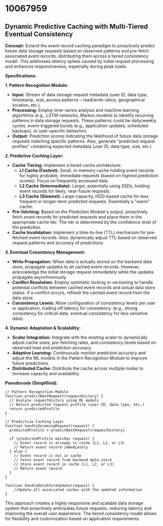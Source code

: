 # 10067959

## Dynamic Predictive Caching with Multi-Tiered Eventual Consistency

**Concept:** Extend the event record caching paradigm to proactively predict future data storage requests based on observed patterns and pre-fetch associated event records, distributing them across a tiered consistency model. This addresses latency spikes caused by initial request processing and enhances responsiveness, especially during peak loads.

**Specifications:**

**1. Pattern Recognition Module:**

*   **Input:** Stream of data storage request metadata (user ID, data type, timestamp, size, access patterns – read/write ratios, geographical location, etc.).
*   **Processing:** Employ time-series analysis and machine learning algorithms (e.g., LSTM networks, Markov models) to identify recurring patterns in data storage requests.  These patterns could be daily/weekly cycles, event-triggered bursts (e.g., application updates, scheduled backups), or user-specific behaviors.
*   **Output:** Prediction scores indicating the likelihood of future data storage requests matching specific patterns.  Also, generate “predicted request profiles” containing expected metadata (user ID, data type, size, etc.).

**2. Predictive Caching Layer:**

*   **Cache Tiering:** Implement a tiered cache architecture:
    *   **L1 Cache (Fastest):**  Small, in-memory cache holding event records for highly probable, immediate requests (based on highest prediction scores).  Focus on frequently accessed data.
    *   **L2 Cache (Intermediate):**  Larger, potentially using SSDs, holding event records for likely, near-future requests.
    *   **L3 Cache (Slowest):**  Large-capacity, HDD-based cache for less frequent or longer-term predicted requests.  Essentially a "warm" cache.
*   **Pre-fetching:** Based on the Prediction Module's output, proactively fetch event records for predicted requests and place them in the appropriate cache tier. The tier is determined by the confidence level of the prediction.
*   **Cache Invalidation:**  Implement a time-to-live (TTL) mechanism for pre-fetched event records.  Also, dynamically adjust TTL based on observed request patterns and accuracy of predictions.

**3. Eventual Consistency Management:**

*   **Write Propagation:** When data is actually stored on the backend data store, propagate updates to all cached event records. However, acknowledge the initial storage request *immediately* while the updates propagate asynchronously.
*   **Conflict Resolution:**  Employ optimistic locking or versioning to handle potential conflicts between cached event records and actual data store status.  If a conflict occurs, refresh the cached event record from the data store.
*   **Consistency Levels:**  Allow configuration of consistency levels per user or application, trading off latency for consistency. (e.g., strong consistency for critical data, eventual consistency for less sensitive data).

**4. Dynamic Adaptation & Scalability:**

*   **Scaler Integration:** Integrate with the existing scaler to dynamically adjust cache sizes, pre-fetching rates, and consistency levels based on observed load and prediction accuracy.
*   **Adaptive Learning:**  Continuously monitor prediction accuracy and adjust the ML models in the Pattern Recognition Module to improve future predictions.
*   **Distributed Cache:**  Distribute the cache across multiple nodes to increase capacity and availability.



**Pseudocode (Simplified):**

```
// Pattern Recognition Module
function predictNextRequest(requestHistory) {
  // Analyze requestHistory using ML models
  // Return predicted request profile (user ID, data type, etc.)
  return predictedProfile
}

// Predictive Caching Layer
function handleIncomingRequest(request) {
  predictedProfile = predictNextRequest(requestHistory)

  if (predictedProfile matches request) {
    // Event record is already in cache (L1, L2, or L3)
    // Return event record immediately
  } else {
    // Event record is not in cache
    // Fetch event record from backend data store
    // Store event record in cache (L1, L2, or L3)
    // Return event record
  }
}

function handleDataStoreUpdate(request) {
    //Update all associated caches with the updated information
}
```



This approach creates a highly responsive and scalable data storage system that proactively anticipates future requests, reducing latency and improving the overall user experience.  The tiered consistency model allows for flexibility and customization based on application requirements.